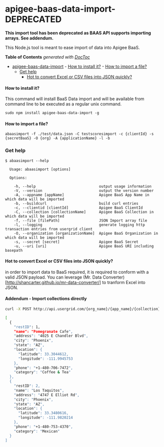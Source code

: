 apigee-baas-data-import-DEPRECATED
=============================
**This import tool has been deprecated as BAAS API supports importing arrays. See addendum.**

This Node.js tool is meant to ease import of data into Apigee BaaS.

<!-- START doctoc generated TOC please keep comment here to allow auto update -->
<!-- DON'T EDIT THIS SECTION, INSTEAD RE-RUN doctoc TO UPDATE -->
**Table of Contents**  *generated with [DocToc](http://doctoc.herokuapp.com/)*

- [apigee-baas-data-import](#apigee-baas-data-import)
      - [How to install it?](#how-to-install-it)
      - [How to import a file?](#how-to-import-a-file)
    - [Get help](#get-help)
      - [Hot to convert Excel or CSV files into JSON quickly?](#hot-to-convert-excel-or-csv-files-into-json-quickly)

<!-- END doctoc generated TOC please keep comment here to allow auto update -->


#### How to install it?
This command will install BaaS Data import and will be available from command line to be executed as a regular unix command.
```
sudo npm install apigee-baas-data-import -g
```

#### How to import a file?

```
abaasimport -f ./test/data.json -C testscoresimport -c {clientId} -s {secretBaaS} -O {org} -A {applicationName} -l -b
```

### Get help

```
$ abaasimport --help

  Usage: abaasimport [options]

  Options:

    -h, --help                             output usage information
    -V, --version                          output the version number
    -A, --appname [appName]                Apigee BaaS App Name in which data will be imported
    -b, --buildcurl                        build curl entries
    -c, --clientid [clientId]              Apigee BaaS ClientId
    -C, --collection [collectionName]      Apigee BaaS Collection in which data will be imported
    -f, --file [filePath]                  JSON Import array file
    -l, --logging                          generate logging http transaction entries from usergrid client
    -O, --organization [organizationName]  Apigee BaaS Organization in which data will be imported
    -s, --secret [secret]                  Apigee BaaS Secret
    -u, --uri [uri]                        Apigee BaaS URI including basepath
```

#### Hot to convert Excel or CSV files into JSON quickly?
in order to import data to BaaS required, it is required to conform with a valid JSON payload. You can leverage (Mr. Data Converter)[http://shancarter.github.io/mr-data-converter/] to tranform Excel into JSON.

#### Addendum - Import collections directly
```bash
curl -X POST http://api.usergrid.com/{org_name}/{app_name}/{collection} -H 'Content-Type: application/json' --data @restaurants.json

[
  {
    "restID": 1,
    "name": "Pomegranate Cafe",
    "address": "4025 E Chandler Blvd",
    "city": "Phoenix",
    "state": "AZ",
    "location": {
      "latitude": 33.3044612,
      "longitude": -111.9945753
    },
    "phone": "+1-480-706-7472",
    "category": "Coffee & Tea"
  },
  {
    "restID": 2,
    "name": "Los Taquitos",
    "address": "4747 E Elliot Rd",
    "city": "Phoenix",
    "state": "AZ",
    "location": {
      "latitude": 33.3480616,
      "longitude": -111.9820214
    },
    "phone": "+1-480-753-4370",
    "category": "Mexican"
  }
]
```
